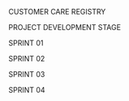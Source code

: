 CUSTOMER CARE REGISTRY



PROJECT DEVELOPMENT STAGE

 SPRINT 01
 
 SPRINT 02
 
 SPRINT 03
 
 SPRINT 04
 

